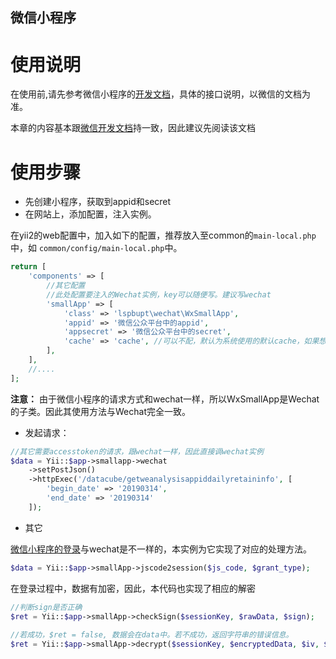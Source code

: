 微信小程序
--------


# 使用说明

在使用前,请先参考微信小程序的[开发文档][1]，具体的接口说明，以微信的文档为准。

本章的内容基本跟[微信开发文档][2]持一致，因此建议先阅读该文档

# 使用步骤
* 先创建小程序，获取到appid和secret
* 在网站上，添加配置，注入实例。

在yii2的web配置中，加入如下的配置，推荐放入至common的`main-local.php`中，如 `common/config/main-local.php`中。 

```php
return [
    'components' => [
        //其它配置
        //此处配置要注入的Wechat实例，key可以随便写。建议写wechat
        'smallApp' => [
            'class' => 'lspbupt\wechat\WxSmallApp',
            'appid' => '微信公众平台中的appid',
            'appsecret' => '微信公众平台中的secret',
            'cache' => 'cache', //可以不配，默认为系统使用的默认cache，如果想把access_token存入db之类的，可以配成dbcache或redisCache等，详见yii2的说明
        ],
    ],
    //....
];
```
**注意：** 由于微信小程序的请求方式和wechat一样，所以WxSmallApp是Wechat的子类。因此其使用方法与Wechat完全一致。

* 发起请求：

```php
//其它需要accesstoken的请求，跟wechat一样，因此直接调wechat实例
$data = Yii::$app->smallapp->wechat
    ->setPostJson()
    ->httpExec('/datacube/getweanalysisappiddailyretaininfo', [
        'begin_date' => '20190314',
        'end_date' => '20190314'
    ]);
```

* 其它

[微信小程序的登录][3]与wechat是不一样的，本实例为它实现了对应的处理方法。
 
```php
$data = Yii::$app->smallApp->jscode2session($js_code, $grant_type);
```
 
在登录过程中，数据有加密，因此，本代码也实现了相应的解密
 
```php
//判断sign是否正确
$ret = Yii::$app->smallApp->checkSign($sessionKey, $rawData, $sign);
 
//若成功，$ret = false, 数据会在data中。若不成功，返回字符串的错误信息。
$ret = Yii::$app->smallApp->decrypt($sessionKey, $encryptedData, $iv, $data)
```





[1]: https://developers.weixin.qq.com/miniprogram/dev/api-backend/
[2]: docs/Wechat.md
[3]: https://developers.weixin.qq.com/miniprogram/dev/api-backend/auth.code2Session.html

